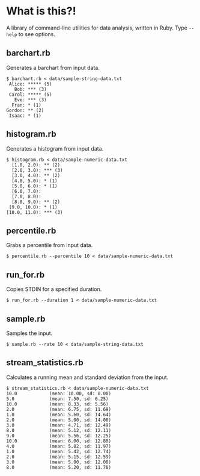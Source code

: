 # What is this?!
A library of command-line utilities for data analysis, written in Ruby.
Type `--help` to see options.

## barchart.rb
Generates a barchart from input data. 

	$ barchart.rb < data/sample-string-data.txt 
	 Alice: ***** (5)
	   Bob: *** (3)
	 Carol: ***** (5)
	   Eve: *** (3)
	  Fran: * (1)
	Gordon: ** (2)
	 Isaac: * (1)
		
## histogram.rb
Generates a histogram from input data.

	$ histogram.rb < data/sample-numeric-data.txt 
	  [1.0, 2.0): ** (2)
	  [2.0, 3.0): *** (3)
	  [3.0, 4.0): ** (2)
	  [4.0, 5.0): * (1)
	  [5.0, 6.0): * (1)
	  [6.0, 7.0): 
	  [7.0, 8.0): 
	  [8.0, 9.0): ** (2)
	 [9.0, 10.0): * (1)
	[10.0, 11.0): *** (3)
		
## percentile.rb
Grabs a percentile from input data.

	$ percentile.rb --percentile 10 < data/sample-numeric-data.txt 
		
## run_for.rb
Copies STDIN for a specified duration.

	$ run_for.rb --duration 1 < data/sample-numeric-data.txt 
		
## sample.rb
Samples the input.

	$ sample.rb --rate 10 < data/sample-string-data.txt
		
## stream_statistics.rb
Calculates a running mean and standard deviation from the input.

	$ stream_statistics.rb < data/sample-numeric-data.txt 
	10.0            (mean: 10.00, sd: 0.00)
	5.0             (mean: 7.50, sd: 6.25)
	10.0            (mean: 8.33, sd: 5.56)
	2.0             (mean: 6.75, sd: 11.69)
	1.0             (mean: 5.60, sd: 14.64)
	2.0             (mean: 5.00, sd: 14.00)
	3.0             (mean: 4.71, sd: 12.49)
	8.0             (mean: 5.12, sd: 12.11)
	9.0             (mean: 5.56, sd: 12.25)
	10.0            (mean: 6.00, sd: 12.80)
	4.0             (mean: 5.82, sd: 11.97)
	1.0             (mean: 5.42, sd: 12.74)
	2.0             (mean: 5.15, sd: 12.59)
	3.0             (mean: 5.00, sd: 12.00)
	8.0             (mean: 5.20, sd: 11.76)